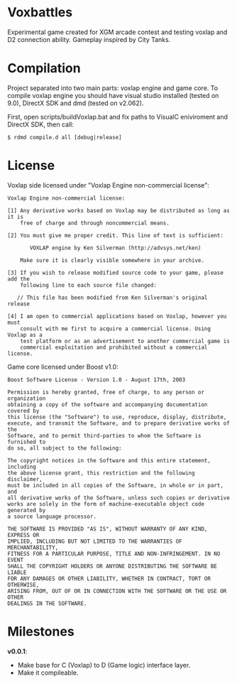Voxbattles
============
Experimental game created for XGM arcade contest and testing voxlap and D2 connection ability. Gameplay inspired by City Tanks.

Compilation
===========

Project separated into two main parts: voxlap engine and game core. To compile voxlap engine you should have visual studio installed (tested on 9.0), DirectX SDK and dmd (tested on v2.062). 

First, open scripts/buildVoxlap.bat and fix paths to VisualC eniviroment and DirectX SDK, then call:
```
$ rdmd compile.d all [debug|release]
```

License
=======
Voxlap side licensed under "Voxlap Engine non-commercial license":
```
Voxlap Engine non-commercial license:

[1] Any derivative works based on Voxlap may be distributed as long as it is
    free of charge and through noncommercial means.

[2] You must give me proper credit. This line of text is sufficient:

       VOXLAP engine by Ken Silverman (http://advsys.net/ken)

    Make sure it is clearly visible somewhere in your archive.

[3] If you wish to release modified source code to your game, please add the
    following line to each source file changed:

   // This file has been modified from Ken Silverman's original release

[4] I am open to commercial applications based on Voxlap, however you must
    consult with me first to acquire a commercial license. Using Voxlap as a
    test platform or as an advertisement to another commercial game is
    commercial exploitation and prohibited without a commercial license.
```

Game core licensed under Boost v1.0:
```
Boost Software License - Version 1.0 - August 17th, 2003

Permission is hereby granted, free of charge, to any person or organization
obtaining a copy of the software and accompanying documentation covered by
this license (the "Software") to use, reproduce, display, distribute,
execute, and transmit the Software, and to prepare derivative works of the
Software, and to permit third-parties to whom the Software is furnished to
do so, all subject to the following:

The copyright notices in the Software and this entire statement, including
the above license grant, this restriction and the following disclaimer,
must be included in all copies of the Software, in whole or in part, and
all derivative works of the Software, unless such copies or derivative
works are solely in the form of machine-executable object code generated by
a source language processor.

THE SOFTWARE IS PROVIDED "AS IS", WITHOUT WARRANTY OF ANY KIND, EXPRESS OR
IMPLIED, INCLUDING BUT NOT LIMITED TO THE WARRANTIES OF MERCHANTABILITY,
FITNESS FOR A PARTICULAR PURPOSE, TITLE AND NON-INFRINGEMENT. IN NO EVENT
SHALL THE COPYRIGHT HOLDERS OR ANYONE DISTRIBUTING THE SOFTWARE BE LIABLE
FOR ANY DAMAGES OR OTHER LIABILITY, WHETHER IN CONTRACT, TORT OR OTHERWISE,
ARISING FROM, OUT OF OR IN CONNECTION WITH THE SOFTWARE OR THE USE OR OTHER
DEALINGS IN THE SOFTWARE.
```

Milestones
===========
**v0.0.1**:
* Make base for C (Voxlap) to D (Game logic) interface layer.
* Make it compileable.


